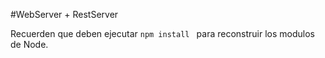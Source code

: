 #WebServer + RestServer

Recuerden que deben ejecutar ```npm install ``` para reconstruir los modulos de Node.